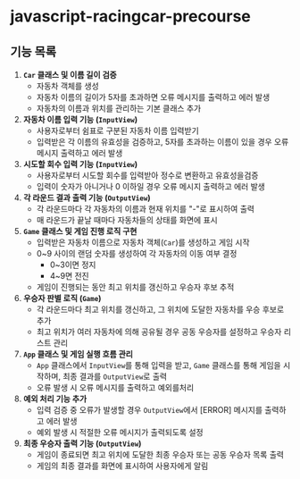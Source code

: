 # javascript-racingcar-precourse

## 기능 목록

1. **`Car` 클래스 및 이름 길이 검증**
   - 자동차 객체를 생성
   - 자동차 이름의 길이가 5자를 초과하면 오류 메시지를 출력하고 에러 발생
   - 자동차의 이름과 위치를 관리하는 기본 클래스 추가
2. **자동차 이름 입력 기능 (`InputView`)**
   - 사용자로부터 쉼표로 구분된 자동차 이름 입력받기
   - 입력받은 각 이름의 유효성을 검증하고, 5자를 초과하는 이름이 있을 경우 오류 메시지 출력하고 에러 발생
3. **시도할 회수 입력 기능 (`InputView`)**
   - 사용자로부터 시도할 회수를 입력받아 정수로 변환하고 유효성을검증
   - 입력이 숫자가 아니거나 0 이하일 경우 오류 메시지 출력하고 에러 발생
4. **각 라운드 결과 출력 기능 (`OutputView`)**
   - 각 라운드마다 각 자동차의 이름과 현재 위치를 "-"로 표시하여 출력
   - 매 라운드가 끝날 때마다 자동차들의 상태를 화면에 표시
5. **`Game` 클래스 및 게임 진행 로직 구현**
   - 입력받은 자동차 이름으로 자동차 객체(`Car`)를 생성하고 게임 시작
   - 0~9 사이의 랜덤 숫자를 생성하여 각 자동차의 이동 여부 결정
     - 0~3이면 정지
     - 4~9면 전진
   - 게임이 진행되는 동안 최고 위치를 갱신하고 우승자 후보 추적
6. **우승자 판별 로직 (`Game`)**
   - 각 라운드마다 최고 위치를 갱신하고, 그 위치에 도달한 자동차를 우승 후보로 추가
   - 최고 위치가 여러 자동차에 의해 공유될 경우 공동 우승자를 설정하고 우승자 리스트 관리
7. **`App` 클래스 및 게임 실행 흐름 관리**
   - `App` 클래스에서 `InputView`를 통해 입력을 받고, `Game` 클래스를 통해 게임을 시작하며, 최종 결과를 `OutputView`로 출력
   - 오류 발생 시 오류 메시지를 출력하고 예외를처리
8. **예외 처리 기능 추가**
   - 입력 검증 중 오류가 발생할 경우 `OutputView`에서 [ERROR] 메시지를 출력하고 에러 발생
   - 예외 발생 시 적절한 오류 메시지가 출력되도록 설정
9. **최종 우승자 출력 기능 (`OutputView`)**
   - 게임이 종료되면 최고 위치에 도달한 최종 우승자 또는 공동 우승자 목록 출력
   - 게임의 최종 결과를 화면에 표시하여 사용자에게 알림

